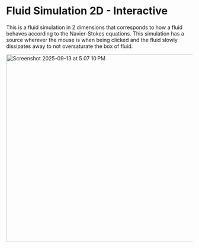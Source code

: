 # Fluid Simulation 2D - Interactive
This is a fluid simulation in 2 dimensions that corresponds to how a fluid behaves according to the Navier-Stokes equations.
This simulation has a source wherever the mouse is when being clicked and the fluid slowly dissipates away to not oversaturate the box of fluid.

<img width="512" height="507" alt="Screenshot 2025-09-13 at 5 07 10 PM" src="https://github.com/user-attachments/assets/5a96af76-1a93-4ef3-b68a-9feb4b823d57" />
